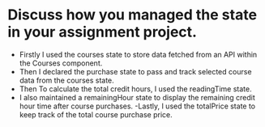 # Discuss how you managed the state in your assignment project.
 
- Firstly I  used the courses state to store data fetched from an API within the Courses component.
- Then I declared the purchase state to pass and track selected course data from the courses state.
- Then To calculate the total credit hours, I used the readingTime state.
- I also maintained a remainingHour state to display the remaining credit hour time after course purchases.
-Lastly, I used the totalPrice state to keep track of the total course purchase price.



